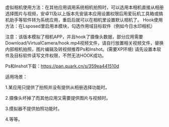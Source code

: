 虚拟相机使用方法：在其他应用调用系统相机拍照时，可以选用本相机直接从相册选择图片与视频，安卓11及以上版本先安装本应用设置权限后用爱玩机工具箱或搞机助手等软件转为系统应用，重启后就可以在相机里设置默认相机了。
Hook使用方法：在Lsposed里启用本模块，勾选作用域目标软件（例如今日水印相机）

注意：该版本模拟了相机APP，并且hook了摄像头数据，部分应用需要Download/VirtualCamera/hook.mp4视频文件，请自行放置相关视频文件，替换内部相机拍照，图片编辑及转视频推荐Ps和Inshot。(需要XP环境)
请先设置本软件及目标软件读写文件权限，不然无法HOOK成功。

Ps和Inshot下载：https://pan.quark.cn/s/359ea441510d

适用场景：

1.某应用只提供了拍照并没有提供从相册选择功能时。

2.摄像头坏掉了而其他应用又需要提供图片与视频时。

3.摸拟器不提供拍照功能时。

4.等等。
